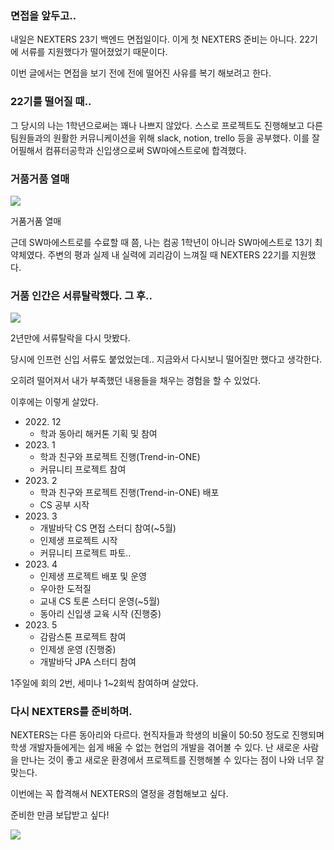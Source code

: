 ### 면접을 앞두고..

내일은 NEXTERS 23기 백엔드 면접일이다. 이게 첫 NEXTERS 준비는 아니다. 22기에 서류를 지원했다가 떨어졌었기 때문이다.

이번 글에서는 면접을 보기 전에 전에 떨어진 사유를 복기 해보려고 한다.

### 22기를 떨어질 때..

그 당시의 나는 1학년으로써는 꽤나 나쁘지 않았다. 스스로 프로젝트도 진행해보고 다른 팀원들과의 원활한 커뮤니케이션을 위해 slack, notion, trello 등을 공부했다. 이를 잘 어필해서 컴퓨터공학과 신입생으로써 SW마에스트로에 합격했다.

### 거품거품 열매

![](https://blog.kakaocdn.net/dn/2tmiJ/btsis1fqLQ5/cSA4IRj6yqGSGLCdv2rkk0/img.webp)

거품거품 열매

근데 SW마에스트로를 수료할 때 쯤, 나는 컴공 1학년이 아니라 SW마에스트로 13기 최약체였다. 주변의 평과 실제 내 실력에 괴리감이 느껴질 때 NEXTERS 22기를 지원했다.

### 거품 인간은 서류탈락했다. 그 후..

![](https://blog.kakaocdn.net/dn/bk5gZs/btsir3rRFzY/HfV8jo8K2GSEKygxFZr3l0/img.gif)

2년만에 서류탈락을 다시 맛봤다.

당시에 인프런 신입 서류도 붙었었는데.. 지금와서 다시보니 떨어질만 했다고 생각한다.

오히려 떨어져서 내가 부족했던 내용들을 채우는 경험을 할 수 있었다.

이후에는 이렇게 살았다.

* 2022\. 12
  * 학과 동아리 해커톤 기획 및 참여
* 2023\. 1
  * 학과 친구와 프로젝트 진행(Trend-in-ONE)
  * 커뮤니티 프로젝트 참여
* 2023\. 2
  * 학과 친구와 프로젝트 진행(Trend-in-ONE) 배포
  * CS 공부 시작
* 2023\. 3
  * 개발바닥 CS 면접 스터디 참여(~5월)
  * 인제생 프로젝트 시작
  * 커뮤니티 프로젝트 파토..
* 2023\. 4
  * 인제생 프로젝트 배포 및 운영
  * 우아한 도적질
  * 교내 CS 토론 스터디 운영(~5월)
  * 동아리 신입생 교육 시작 (진행중)
* 2023\. 5
  * 감람스톤 프로젝트 참여
  * 인제생 운영 (진행중)
  * 개발바닥 JPA 스터디 참여

1주일에 회의 2번, 세미나 1~2회씩 참여하며 살았다.

### 다시 NEXTERS를 준비하며.

NEXTERS는 다른 동아리와 다르다. 현직자들과 학생의 비율이 50:50 정도로 진행되며 학생 개발자들에게는 쉽게 배울 수 없는 현업의 개발을 겪어볼 수 있다. 난 새로운 사람을 만나는 것이 좋고 새로운 환경에서 프로젝트를 진행해볼 수 있다는 점이 나와 너무 잘맞는다.

이번에는 꼭 합격해서 NEXTERS의 열정을 경험해보고 싶다.

준비한 만큼 보답받고 싶다!

![](https://blog.kakaocdn.net/dn/ciVqTv/btsiopIMWuR/QKgJy73Rvv6oiyF77iSBtk/img.png)
